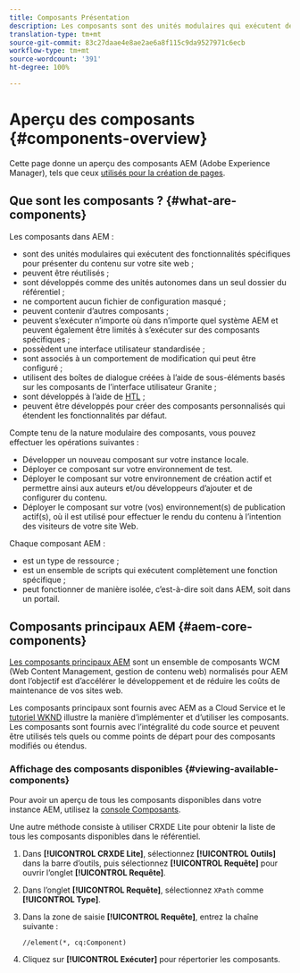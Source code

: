 ```yaml
---
title: Composants Présentation
description: Les composants sont des unités modulaires qui exécutent des fonctionnalités spécifiques pour présenter du contenu sur votre site web.
translation-type: tm+mt
source-git-commit: 83c27daae4e8ae2ae6a8f115c9da9527971c6ecb
workflow-type: tm+mt
source-wordcount: '391'
ht-degree: 100%

---
```



# Aperçu des composants {#components-overview}

Cette page donne un aperçu des composants AEM (Adobe Experience Manager), tels que ceux [utilisés pour la création de pages](/help/sites-cloud/authoring/fundamentals/components.md).

## Que sont les composants ? {#what-are-components}

Les composants dans AEM :

* sont des unités modulaires qui exécutent des fonctionnalités spécifiques pour présenter du contenu sur votre site web ;
* peuvent être réutilisés ;
* sont développés comme des unités autonomes dans un seul dossier du référentiel ;
* ne comportent aucun fichier de configuration masqué ;
* peuvent contenir d’autres composants ;
* peuvent s’exécuter n’importe où dans n’importe quel système AEM et peuvent également être limités à s’exécuter sur des composants spécifiques ;
* possèdent une interface utilisateur standardisée ;
* sont associés à un comportement de modification qui peut être configuré ;
* utilisent des boîtes de dialogue créées à l’aide de sous-éléments basés sur les composants de l’interface utilisateur Granite ;
* sont développés à l’aide de [HTL](https://docs.adobe.com/content/help/fr-FR/experience-manager-htl/using/overview.html) ;
* peuvent être développés pour créer des composants personnalisés qui étendent les fonctionnalités par défaut.

Compte tenu de la nature modulaire des composants, vous pouvez effectuer les opérations suivantes :

* Développer un nouveau composant sur votre instance locale.
* Déployer ce composant sur votre environnement de test.
* Déployer le composant sur votre environnement de création actif et permettre ainsi aux auteurs et/ou développeurs d’ajouter et de configurer du contenu.
* Déployer le composant sur votre (vos) environnement(s) de publication actif(s), où il est utilisé pour effectuer le rendu du contenu à l’intention des visiteurs de votre site Web.

Chaque composant AEM :

* est un type de ressource ;
* est un ensemble de scripts qui exécutent complètement une fonction spécifique ;
* peut fonctionner de manière isolée, c’est-à-dire soit dans AEM, soit dans un portail.

## Composants principaux AEM {#aem-core-components}

[Les composants principaux AEM](https://docs.adobe.com/content/help/fr-FR/experience-manager-core-components/using/introduction.html) sont un ensemble de composants WCM (Web Content Management, gestion de contenu web) normalisés pour AEM dont l’objectif est d’accélérer le développement et de réduire les coûts de maintenance de vos sites web.

Les composants principaux sont fournis avec AEM as a Cloud Service et le [tutoriel WKND](/help/implementing/developing/introduction/develop-wknd-tutorial.md) illustre la manière d’implémenter et d’utiliser les composants. Les composants sont fournis avec l’intégralité du code source et peuvent être utilisés tels quels ou comme points de départ pour des composants modifiés ou étendus.

### Affichage des composants disponibles {#viewing-available-components}

Pour avoir un aperçu de tous les composants disponibles dans votre instance AEM, utilisez la [console Composants](/help/sites-cloud/authoring/features/components-console.md).

Une autre méthode consiste à utiliser CRXDE Lite pour obtenir la liste de tous les composants disponibles dans le référentiel.

1. Dans **[!UICONTROL CRXDE Lite]**, sélectionnez **[!UICONTROL Outils]** dans la barre d’outils, puis sélectionnez **[!UICONTROL Requête]** pour ouvrir l’onglet **[!UICONTROL Requête]**.

1. Dans l’onglet **[!UICONTROL Requête]**, sélectionnez `XPath` comme **[!UICONTROL Type]**.

1. Dans la zone de saisie **[!UICONTROL Requête]**, entrez la chaîne suivante :

   `//element(*, cq:Component)`

1. Cliquez sur **[!UICONTROL Exécuter]** pour répertorier les composants.

